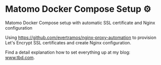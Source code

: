 # Matomo Docker Compose Setup ⚙️
Matomo Docker Compose setup with automatic SSL certificate and Nginx configuration

Using https://github.com/evertramos/nginx-proxy-automation to provision Let's Encrypt SSL certificates and create Nginx configuration.

Find a detail explanation how to set everything up at my blog: www.tbd.com.
